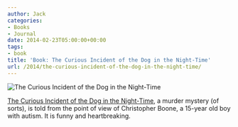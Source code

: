 ```yaml
---
author: Jack
categories:
- Books
- Journal
date: 2014-02-23T05:00:00+00:00
tags:
- book
title: 'Book: The Curious Incident of the Dog in the Night-Time'
url: /2014/the-curious-incident-of-the-dog-in-the-night-time/
---
```


<aside> <img src="/img/2014/the-curious-incident.jpg" alt="The Curious Incident of the Dog in the Night-Time" class="postimage" />
  
</aside> 

[The Curious Incident of the Dog in the Night-Time][1], a murder mystery (of sorts), is told from the point of view of Christopher Boone, a 15-year old boy with autism. It is funny and heartbreaking.

 [1]: http://www.amazon.com/Curious-Incident-Dog-Night-Time-Awards/dp/0385512104